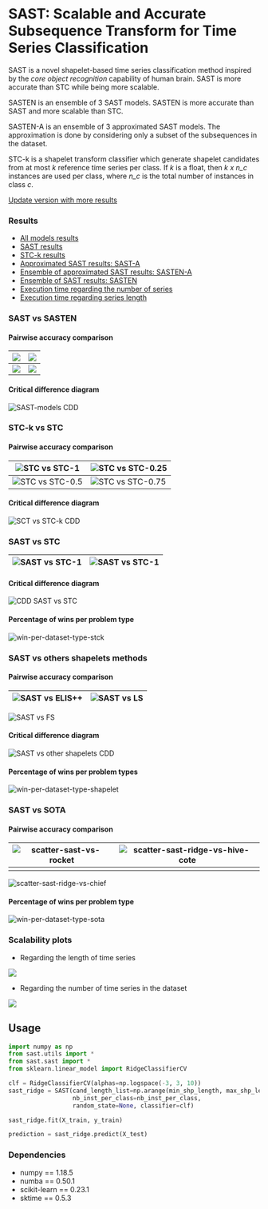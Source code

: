 # SAST: Scalable and Accurate Subsequence Transform for Time Series Classification

SAST is a novel shapelet-based time series classification method inspired by the *core object recognition* capability of human brain. SAST is more accurate than STC while being more scalable.



SASTEN is an ensemble of 3 SAST models. SASTEN is more accurate than SAST and more scalable than STC.



SASTEN-A is an ensemble of 3 approximated SAST models. The approximation is done by considering only a subset of the subsequences in the dataset.



STC-k is a shapelet transform classifier which generate shapelet candidates from at most *k* reference time series per class. If *k* is a float, then *k x n_c* instances are used per class, where *n_c* is the total number of instances in class *c*.

[Update version with more results](https://github.com/frankl1/sast/tree/update)

### Results

- [All models results](./results/all-model-acc.csv)
- [SAST results](./results/results-rf-ridge.csv)
- [STC-k results](./results/results-stc-k.csv)
- [Approximated SAST results: SAST-A](./results/results-sast-approx.csv)
- [Ensemble of approximated SAST results: SASTEN-A](./results/results-sast-ensemble-approx.csv)
- [Ensemble of SAST results: SASTEN](./results/results-sast-ensemble-full.csv)
- [Execution time regarding the number of series](./results/results-scalability-number-of-series.csv)
- [Execution time regarding series length](./results/results-scalability-series-length.csv)



### SAST vs SASTEN

#### Pairwise accuracy comparison

| ![](images/scatter-sast-ridge-A-vs-sast-ridge.jpg) | ![](images/scatter-sasten-ridge-A-vs-sast-ridge.jpg) |
| -------------------------------------------------- | ---------------------------------------------------- |
| ![](images/scatter-sast-rf-vs-ridge.jpg)           | ![](images/scatter-sasten-vs-sast-ridge.jpg)         |

#### Critical difference diagram

![SAST-models CDD](images/cd-sast-models.jpg)

### STC-k vs STC

#### Pairwise accuracy comparison

| ![STC vs STC-1](images/scatter-stc-vs-stck1.png)    | ![STC vs STC-0.25](images/scatter-stc-vs-stck025.png) |
| --------------------------------------------------- | ----------------------------------------------------- |
| ![STC vs STC-0.5](images/scatter-stc-vs-stck05.png) | ![STC vs STC-0.75](images/scatter-stc-vs-stck075.png) |

#### Critical difference diagram

![SCT vs STC-k CDD](images/cdd-stck.png)

### SAST vs STC

| ![SAST vs STC-1](images/scatter-sast-stc1.png) | ![SAST vs STC-1](images/scatter-sast-stc.png) |
| ---------------------------------------------- | --------------------------------------------- |

#### Critical difference diagram

![CDD SAST vs STC](images/cdd-sast-stck.png)

#### Percentage of wins per problem type

![win-per-dataset-type-stck](images/win-per-dataset-type-stck.png)

### SAST vs others shapelets methods

#### Pairwise accuracy comparison

| ![SAST vs ELIS++](images/scatter-sast-elis++.png) | ![SAST vs LS](images/scatter-sast-ls.png) |
| ------------------------------------------------- | ----------------------------------------- |

![SAST vs FS](images/scatter-sast-fs.png)

#### Critical difference diagram

![SAST vs other shapelets CDD](images/cdd-sast-vs-others-shapelet.png)

#### Percentage of wins per problem types

![win-per-dataset-type-shapelet](images/win-per-dataset-type-shapelet.png)

### SAST vs SOTA

#### Pairwise accuracy comparison

| ![scatter-sast-vs-rocket](images/scatter-sast-vs-rocket.jpg) | ![scatter-sast-ridge-vs-hive-cote](images/scatter-sast-ridge-vs-hive-cote.jpg) |
| ------------------------------------------------------------ | ------------------------------------------------------------ |
|                                                              |                                                              |

![scatter-sast-ridge-vs-chief](images/scatter-sast-ridge-vs-chief.jpg)

#### Percentage of wins per problem type


![win-per-dataset-type-sota](./images/win-per-dataset-type-sota.png)


### Scalability plots

- Regarding the length of time series

![](images/line-scalability-series-length.jpg)

- Regarding the number of time series in the dataset

![](images/line-scalability-nb-series.jpg)

## Usage

```python
import numpy as np
from sast.utils import *
from sast.sast import *
from sklearn.linear_model import RidgeClassifierCV

clf = RidgeClassifierCV(alphas=np.logspace(-3, 3, 10))
sast_ridge = SAST(cand_length_list=np.arange(min_shp_length, max_shp_length+1),
		          nb_inst_per_class=nb_inst_per_class, 
		          random_state=None, classifier=clf)

sast_ridge.fit(X_train, y_train)

prediction = sast_ridge.predict(X_test)
```

### Dependencies

- numpy == 1.18.5
- numba == 0.50.1
- scikit-learn == 0.23.1
- sktime == 0.5.3

